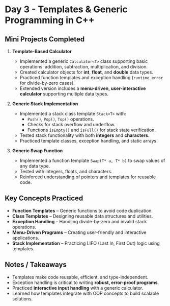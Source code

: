 # Day 3 - Templates & Generic Programming in C++

## Mini Projects Completed

1. **Template-Based Calculator**
   - Implemented a generic `Calculator<T>` class supporting basic operations: addition, subtraction, multiplication, and division.
   - Created calculator objects for **int**, **float**, and **double** data types.
   - Practiced function templates and exception handling (`runtime_error` for divide-by-zero cases).
   - Extended version includes a **menu-driven, user-interactive calculator** supporting multiple data types.

2. **Generic Stack Implementation**
   - Implemented a stack class template `Stack<T>` with:
     - `Push()`, `Pop()`, `Top()` operations.
     - Checks for stack overflow and underflow.
     - Functions `isEmpty()` and `isFull()` for stack state verification.
   - Tested stack functionality with both **integers** and **characters**.
   - Practiced template classes, exception handling, and static arrays.

3. **Generic Swap Function**
   - Implemented a function template `Swap(T* a, T* b)` to swap values of any data type.
   - Tested with integers, floats, and characters.
   - Reinforced understanding of pointers and templates for reusable code.

## Key Concepts Practiced
- **Function Templates** – Generic functions to avoid code duplication.
- **Class Templates** – Designing reusable data structures and utilities.
- **Exception Handling** – Handling divide-by-zero and invalid stack operations.
- **Menu-Driven Programs** – Creating user-friendly and interactive applications.
- **Stack Implementation** – Practicing LIFO (Last In, First Out) logic using templates.

## Notes / Takeaways
- Templates make code reusable, efficient, and type-independent.
- Exception handling is critical to writing **robust, error-proof programs**.
- Practiced **interactive input handling** with a generic calculator.
- Learned how templates integrate with OOP concepts to build scalable solutions.
